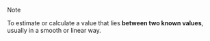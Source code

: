 > [!NOTE]
> To estimate or calculate a value that lies **between two known values**, usually in a smooth or linear way.
